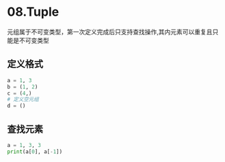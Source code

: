 # 08.Tuple

元组属于不可变类型，第一次定义完成后只支持查找操作,其内元素可以重复且只能是不可变类型

## 定义格式

```python
a = 1, 3
b = (1, 2)
c = (4,)
# 定义空元组
d = ()
```

## 查找元素

```py
a = 1, 3, 3
print(a[0], a[-1])
```

